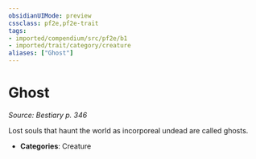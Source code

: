 ```yaml
---
obsidianUIMode: preview
cssclass: pf2e,pf2e-trait
tags:
- imported/compendium/src/pf2e/b1
- imported/trait/category/creature
aliases: ["Ghost"]
---
```

# Ghost  
*Source: Bestiary p. 346*  

Lost souls that haunt the world as incorporeal undead are called ghosts.

- **Categories**: Creature
